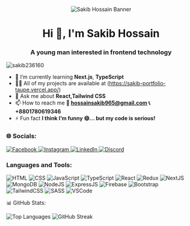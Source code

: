<p align="center">
  <img src="https://i.ibb.co/23R7WknM/github-header.png" alt="Sakib Hossain Banner" />
</p>
<h1 align="center">Hi 👋, I'm Sakib Hossain</h1>
<h3 align="center">A young man interested in frontend technology</h3>

<p align="left"> <img src="https://komarev.com/ghpvc/?username=sakib236160&label=Profile%20views&color=0e75b6&style=flat" alt="sakib236160" /> </p>

- 🌱 I’m currently learning **Next.js**, **TypeScript**
- 👨‍💻 All of my projects are available at (https://sakib-portfolio-taupe.vercel.app/)
- 💬 Ask me about **React,Tailwind CSS**
- 📫 How to reach me **💬 hossainsakib965@gmail.com 📞 +8801780619346**
- ⚡ Fun fact **I think I’m funny 😄... but my code is serious!**

<h3 align="left">🌐 Socials:</h3>
<p align="left">
  <a href="https://fb.com/mdsakib.hossain.562329" target="_blank">
    <img src="https://img.shields.io/badge/Facebook-1877F2?style=for-the-badge&logo=facebook&logoColor=white" alt="Facebook"/>
  </a>
  <a href="https://instagram.com/yourusername" target="_blank">
    <img src="https://img.shields.io/badge/Instagram-E4405F?style=for-the-badge&logo=instagram&logoColor=white" alt="Instagram"/>
  </a>
  <a href="https://linkedin.com/in/sakib-hossain-dev" target="_blank">
    <img src="https://img.shields.io/badge/LinkedIn-0077B5?style=for-the-badge&logo=linkedin&logoColor=white" alt="LinkedIn"/>
  </a>
  <a href="https://discord.com/users/your-discord-id" target="_blank">
    <img src="https://img.shields.io/badge/Discord-5865F2?style=for-the-badge&logo=discord&logoColor=white" alt="Discord"/>
  </a>
</p>

### Languages and Tools:

![HTML](https://img.shields.io/badge/HTML-%23E34F26.svg?style=flat-square&logo=html5&logoColor=white)
![CSS](https://img.shields.io/badge/CSS-%231572B6.svg?style=flat-square&logo=css3&logoColor=white)
![JavaScript](https://img.shields.io/badge/JavaScript-%23F7DF1E.svg?style=flat-square&logo=javascript&logoColor=black)
![TypeScript](https://img.shields.io/badge/TypeScript-%23007ACC.svg?style=flat-square&logo=typescript&logoColor=white)
![React](https://img.shields.io/badge/React-%2361DAFB.svg?style=flat-square&logo=react&logoColor=black)
![Redux](https://img.shields.io/badge/Redux-%23593d88.svg?style=flat-square&logo=redux&logoColor=white)
![NextJS](https://img.shields.io/badge/NextJS-000000.svg?style=flat-square&logo=next.js&logoColor=white)
![MongoDB](https://img.shields.io/badge/MongoDB-%2347A248.svg?style=flat-square&logo=mongodb&logoColor=white)
![NodeJS](https://img.shields.io/badge/Node.js-%23339933.svg?style=flat-square&logo=node.js&logoColor=white)
![ExpressJS](https://img.shields.io/badge/Express.js-%23000000.svg?style=flat-square&logo=express&logoColor=white)
![Firebase](https://img.shields.io/badge/Firebase-%23039BE5.svg?style=flat-square&logo=firebase&logoColor=white)
![Bootstrap](https://img.shields.io/badge/Bootstrap-%237952B3.svg?style=flat-square&logo=bootstrap&logoColor=white)
![TailwindCSS](https://img.shields.io/badge/Tailwind_CSS-%2338B2AC.svg?style=flat-square&logo=tailwind-css&logoColor=white)
![SASS](https://img.shields.io/badge/Sass-%23CC6699.svg?style=flat-square&logo=sass&logoColor=white)
![VSCode](https://img.shields.io/badge/VS_Code-%23007ACC.svg?style=flat-square&logo=visual-studio-code&logoColor=white)

📊 GitHub Stats:
  <div className="mt-6 space-y-4 bg-gray-900 p-4 rounded-lg shadow-lg">
  <img
    src="https://github-readme-stats.vercel.app/api/top-langs?username=sakib236160&show_icons=true&locale=en&layout=compact"
    alt="Top Languages"
    className="w-full rounded-lg shadow-md"
  />
  <img
    src="https://github-readme-streak-stats.herokuapp.com/?user=sakib236160&"
    alt="GitHub Streak"
    className="w-full rounded-lg shadow-md"
  />
</div>
